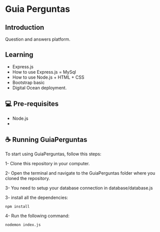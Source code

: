 # Guia Perguntas

## Introduction
Question and answers platform.

## Learning
- Express.js
- How to use Express.js = MySql
- How to use Node.js + HTML + CSS
- Bootstrap basic
- Digital Ocean deployment.

## 💻 Pre-requisites

- Node.js
- 

## ☕ Running GuiaPerguntas

To start using GuiaPerguntas, follow this steps:

1- Clone this repository in your computer.

2- Open the terminal and navigate to the GuiaPerguntas folder where you cloned the repository.

3- You need to setup your database connection in database/database.js

3- install all the dependencies:
```
npm install
```

4- Run the following command:
```
nodemon index.js
```
